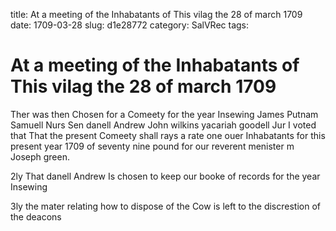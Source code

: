 title: At a meeting of the Inhabatants of This vilag the 28 of march 1709
date: 1709-03-28
slug: d1e28772
category: SalVRec
tags: 


<div markdown class="doc" id="d1e28772">


# At a meeting of the Inhabatants of This vilag the 28 of march 1709 

Ther was then Chosen for a Comeety for the year Insewing James Putnam Samuell Nurs Sen danell Andrew John wilkins yacariah goodell Jur I voted that That the present Comeety shall rays a rate one ouer Inhabatants for this present year 1709 of seventy nine pound for our reverent menister m Joseph green.

2ly That danell Andrew Is chosen to keep our booke of records for the year Insewing

3ly the mater relating how to dispose of the Cow is left to the discrestion of the deacons
</div>
